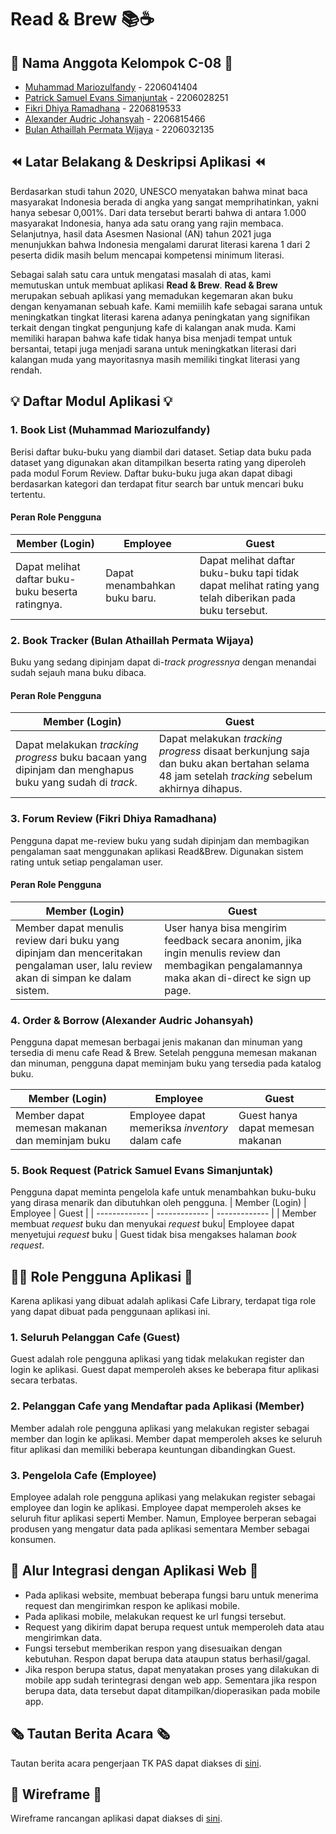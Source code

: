 # Read & Brew 📚☕️

## 👥 Nama Anggota Kelompok C-08 👥
* [Muhammad Mariozulfandy](https://github.com/riozulfandy) - 2206041404
* [Patrick Samuel Evans Simanjuntak](https://github.com/patrickSevans123) - 2206028251
* [Fikri Dhiya Ramadhana](https://github.com/fikrirmdhna) - 2206819533
* [Alexander Audric Johansyah](https://github.com/audricjohansyah) - 2206815466
* [Bulan Athaillah Permata Wijaya](https://github.com/bulanath) - 2206032135

## ⏪ Latar Belakang & Deskripsi Aplikasi ⏪
Berdasarkan studi tahun 2020, UNESCO menyatakan bahwa minat baca masyarakat Indonesia berada di angka yang sangat memprihatinkan, yakni hanya sebesar 0,001%. Dari data tersebut berarti bahwa di antara 1.000 masyarakat Indonesia, hanya ada satu orang yang rajin membaca. Selanjutnya, hasil data Asesmen Nasional (AN) tahun 2021 juga menunjukkan bahwa Indonesia mengalami darurat literasi karena 1 dari 2 peserta didik masih belum mencapai kompetensi minimum literasi.

Sebagai salah satu cara untuk mengatasi masalah di atas, kami memutuskan untuk membuat aplikasi **Read & Brew**. **Read & Brew** merupakan sebuah aplikasi yang memadukan kegemaran akan buku dengan kenyamanan sebuah kafe. Kami memiilih kafe sebagai sarana untuk meningkatkan tingkat literasi karena adanya peningkatan yang signifikan terkait dengan tingkat pengunjung kafe di kalangan anak muda. Kami memiliki harapan bahwa kafe tidak hanya bisa menjadi tempat untuk bersantai, tetapi juga menjadi sarana untuk meningkatkan literasi dari kalangan muda yang mayoritasnya masih memiliki tingkat literasi yang rendah.

## 💡 Daftar Modul Aplikasi 💡
### 1. Book List (Muhammad Mariozulfandy)
Berisi daftar buku-buku yang diambil dari dataset. Setiap data buku pada dataset yang digunakan akan ditampilkan beserta rating yang diperoleh pada modul Forum Review. Daftar buku-buku juga akan dapat dibagi berdasarkan kategori dan terdapat fitur search bar untuk mencari buku tertentu.
#### Peran Role Pengguna
| Member (Login)  | Employee  | Guest |
| ------------- | ------------- | ------------- |
| Dapat melihat daftar buku-buku beserta ratingnya.  | Dapat menambahkan buku baru.  | Dapat melihat daftar buku-buku tapi tidak dapat melihat rating yang telah diberikan pada buku tersebut.  |

### 2. Book Tracker (Bulan Athaillah Permata Wijaya)
Buku yang sedang dipinjam dapat di-_track progressnya_ dengan menandai sudah sejauh mana buku dibaca.
#### Peran Role Pengguna
| Member (Login)  | Guest |
| ------------- | ------------- |
| Dapat melakukan _tracking progress_ buku bacaan yang dipinjam dan menghapus buku yang sudah di _track_. | Dapat melakukan _tracking progress_ disaat berkunjung saja dan buku akan bertahan selama 48 jam setelah _tracking_ sebelum akhirnya dihapus. |

### 3. Forum Review (Fikri Dhiya Ramadhana)
Pengguna dapat me-review buku yang sudah dipinjam dan membagikan pengalaman saat menggunakan aplikasi Read&Brew. Digunakan sistem rating untuk setiap pengalaman user. 
#### Peran Role Pengguna
| Member (Login)  | Guest |
| ------------- | ------------- |
| Member dapat menulis review dari buku yang dipinjam dan menceritakan pengalaman user, lalu review akan di simpan ke dalam sistem. | User hanya bisa mengirim feedback secara anonim, jika ingin menulis review dan membagikan pengalamannya maka akan di-direct ke sign up page. |

### 4. Order & Borrow (Alexander Audric Johansyah)
Pengguna dapat memesan berbagai jenis makanan dan minuman yang tersedia di menu cafe Read & Brew. Setelah pengguna memesan makanan dan minuman, pengguna dapat meminjam buku yang tersedia pada katalog buku.

| Member (Login)  | Employee | Guest |
| ------------- | ------------- | ------------- |
| Member dapat memesan makanan dan meminjam buku | Employee dapat memeriksa *inventory* dalam cafe | Guest hanya dapat memesan makanan

### 5. Book Request (Patrick Samuel Evans Simanjuntak)
Pengguna dapat meminta pengelola kafe untuk menambahkan buku-buku yang dirasa menarik dan dibutuhkan oleh pengguna. 
| Member (Login)  | Employee | Guest |
| ------------- | ------------- | ------------- |
| Member membuat *request* buku dan menyukai *request* buku| Employee dapat menyetujui *request* buku | Guest tidak bisa mengakses halaman *book request*.

## 👱‍♂️ Role Pengguna Aplikasi 👩
Karena aplikasi yang dibuat adalah aplikasi Cafe Library, terdapat tiga role yang dapat dibuat pada penggunaan aplikasi ini.
### 1. Seluruh Pelanggan Cafe (Guest)
Guest adalah role pengguna aplikasi yang tidak melakukan register dan login ke aplikasi. Guest dapat memperoleh akses ke beberapa fitur aplikasi secara terbatas.
### 2. Pelanggan Cafe yang Mendaftar pada Aplikasi (Member)
Member adalah role pengguna aplikasi yang melakukan register sebagai member dan login ke aplikasi. Member dapat memperoleh akses ke seluruh fitur aplikasi dan memiliki beberapa keuntungan dibandingkan Guest.
### 3. Pengelola Cafe (Employee)
Employee adalah role pengguna aplikasi yang melakukan register sebagai employee dan login ke aplikasi. Employee dapat memperoleh akses ke seluruh fitur aplikasi seperti Member. Namun, Employee berperan sebagai produsen yang mengatur data pada aplikasi sementara Member sebagai konsumen.

## 🔗 Alur Integrasi dengan Aplikasi Web 🔗
- Pada aplikasi website, membuat beberapa fungsi baru untuk menerima request dan mengirimkan respon ke aplikasi mobile.
- Pada aplikasi mobile, melakukan request ke url fungsi tersebut.
- Request yang dikirim dapat berupa request untuk memperoleh data atau mengirimkan data.
- Fungsi tersebut memberikan respon yang disesuaikan dengan kebutuhan. Respon dapat berupa data ataupun status berhasil/gagal.
- Jika respon berupa status, dapat menyatakan proses yang dilakukan di mobile app sudah terintegrasi dengan web app. Sementara jika respon berupa data, data tersebut dapat ditampilkan/dioperasikan pada mobile app.

## 🗞️ Tautan Berita Acara 🗞️
Tautan berita acara pengerjaan TK PAS dapat diakses di [sini](https://docs.google.com/spreadsheets/d/1o5-FuryeDXj9a6EmaVzszS1mZXWoRaus/edit#gid=427391982).

## 📱 Wireframe 📱
Wireframe rancangan aplikasi dapat diakses di [sini](https://www.figma.com/file/gWach5uBF7S11oFRRGDjxO/read-and-brew?type=design&node-id=110%3A706&mode=design&t=SpDfbbQon1C8exmy-1).